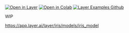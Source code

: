 [![Open in Layer](https://development.layer.co/assets/badge.svg)](https://app.layer.ai/layer/iris/) [![Open in Colab](https://colab.research.google.com/assets/colab-badge.svg)](https://colab.research.google.com/github/layerai/examples/blob/main/add-models-to-layer/how_to_add_models_to_layer.ipynb) [![Layer Examples Github](https://badgen.net/badge/icon/github?icon=github&label)](https://github.com/layerai/examples/tree/main/add-datasets-to-layer)

WIP 

https://app.layer.ai/layer/iris/models/iris_model
